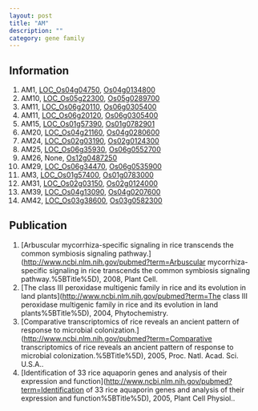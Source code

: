 ```yaml
---
layout: post
title: "AM"
description: ""
category: gene family
---
```


## Information
1. AM1, [LOC_Os04g04750](http://rice.plantbiology.msu.edu/cgi-bin/ORF_infopage.cgi?orf=LOC_Os04g04750), [Os04g0134800](http://rapdb.dna.affrc.go.jp/viewer/gbrowse_details/irgsp1?name=Os04g0134800)
2. AM10, [LOC_Os05g22300](http://rice.plantbiology.msu.edu/cgi-bin/ORF_infopage.cgi?orf=LOC_Os05g22300), [Os05g0289700](http://rapdb.dna.affrc.go.jp/viewer/gbrowse_details/irgsp1?name=Os05g0289700)
3. AM11, [LOC_Os06g20110](http://rice.plantbiology.msu.edu/cgi-bin/ORF_infopage.cgi?orf=LOC_Os06g20110), [Os06g0305400](http://rapdb.dna.affrc.go.jp/viewer/gbrowse_details/irgsp1?name=Os06g0305400)
4. AM11, [LOC_Os06g20120](http://rice.plantbiology.msu.edu/cgi-bin/ORF_infopage.cgi?orf=LOC_Os06g20120), [Os06g0305400](http://rapdb.dna.affrc.go.jp/viewer/gbrowse_details/irgsp1?name=Os06g0305400)
5. AM15, [LOC_Os01g57390](http://rice.plantbiology.msu.edu/cgi-bin/ORF_infopage.cgi?orf=LOC_Os01g57390), [Os01g0782901](http://rapdb.dna.affrc.go.jp/viewer/gbrowse_details/irgsp1?name=Os01g0782901)
6. AM20, [LOC_Os04g21160](http://rice.plantbiology.msu.edu/cgi-bin/ORF_infopage.cgi?orf=LOC_Os04g21160), [Os04g0280600](http://rapdb.dna.affrc.go.jp/viewer/gbrowse_details/irgsp1?name=Os04g0280600)
7. AM24, [LOC_Os02g03190](http://rice.plantbiology.msu.edu/cgi-bin/ORF_infopage.cgi?orf=LOC_Os02g03190), [Os02g0124300](http://rapdb.dna.affrc.go.jp/viewer/gbrowse_details/irgsp1?name=Os02g0124300)
8. AM25, [LOC_Os06g35930](http://rice.plantbiology.msu.edu/cgi-bin/ORF_infopage.cgi?orf=LOC_Os06g35930), [Os06g0552700](http://rapdb.dna.affrc.go.jp/viewer/gbrowse_details/irgsp1?name=Os06g0552700)
9. AM26, None, [Os12g0487250](http://rapdb.dna.affrc.go.jp/viewer/gbrowse_details/irgsp1?name=Os12g0487250)
10. AM29, [LOC_Os06g34470](http://rice.plantbiology.msu.edu/cgi-bin/ORF_infopage.cgi?orf=LOC_Os06g34470), [Os06g0535900](http://rapdb.dna.affrc.go.jp/viewer/gbrowse_details/irgsp1?name=Os06g0535900)
11. AM3, [LOC_Os01g57400](http://rice.plantbiology.msu.edu/cgi-bin/ORF_infopage.cgi?orf=LOC_Os01g57400), [Os01g0783000](http://rapdb.dna.affrc.go.jp/viewer/gbrowse_details/irgsp1?name=Os01g0783000)
12. AM31, [LOC_Os02g03150](http://rice.plantbiology.msu.edu/cgi-bin/ORF_infopage.cgi?orf=LOC_Os02g03150), [Os02g0124000](http://rapdb.dna.affrc.go.jp/viewer/gbrowse_details/irgsp1?name=Os02g0124000)
13. AM39, [LOC_Os04g13090](http://rice.plantbiology.msu.edu/cgi-bin/ORF_infopage.cgi?orf=LOC_Os04g13090), [Os04g0207600](http://rapdb.dna.affrc.go.jp/viewer/gbrowse_details/irgsp1?name=Os04g0207600)
14. AM42, [LOC_Os03g38600](http://rice.plantbiology.msu.edu/cgi-bin/ORF_infopage.cgi?orf=LOC_Os03g38600), [Os03g0582300](http://rapdb.dna.affrc.go.jp/viewer/gbrowse_details/irgsp1?name=Os03g0582300)

## Publication
1. [Arbuscular mycorrhiza-specific signaling in rice transcends the common symbiosis signaling pathway.](http://www.ncbi.nlm.nih.gov/pubmed?term=Arbuscular mycorrhiza-specific signaling in rice transcends the common symbiosis signaling pathway.%5BTitle%5D), 2008, Plant Cell.
2. [The class III peroxidase multigenic family in rice and its evolution in land plants](http://www.ncbi.nlm.nih.gov/pubmed?term=The class III peroxidase multigenic family in rice and its evolution in land plants%5BTitle%5D), 2004, Phytochemistry.
3. [Comparative transcriptomics of rice reveals an ancient pattern of response to microbial colonization.](http://www.ncbi.nlm.nih.gov/pubmed?term=Comparative transcriptomics of rice reveals an ancient pattern of response to microbial colonization.%5BTitle%5D), 2005, Proc. Natl. Acad. Sci. U.S.A..
4. [Identification of 33 rice aquaporin genes and analysis of their expression and function](http://www.ncbi.nlm.nih.gov/pubmed?term=Identification of 33 rice aquaporin genes and analysis of their expression and function%5BTitle%5D), 2005, Plant Cell Physiol..


